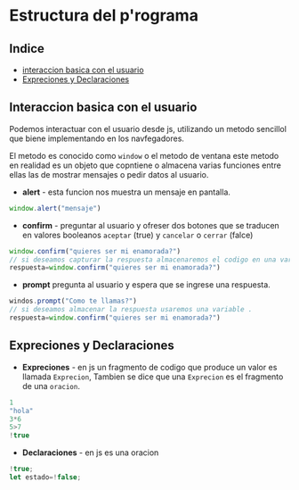 # Estructura del p'rograma
## Indice
- [interaccion basica con el usuario](#interaccion-basica-con-el-usuario)
- [Expreciones y Declaraciones](#expreciones-y-declaraciones)

## Interaccion basica con el usuario
Podemos interactuar con  el usuario desde js, utilizando un metodo sencillol que biene implementando en los navfegadores.

El metodo es conocido como `window` o el metodo de ventana este metodo en realidad es un objeto que copntiene o almacena varias funciones entre ellas las de mostrar mensajes o pedir datos al usuario.
- **alert** - esta funcion nos muestra un mensaje en pantalla.
```js
window.alert("mensaje")
```
- **confirm** - preguntar al usuario y ofreser dos botones que se traducen en valores booleanos `aceptar` (true) y `cancelar` o `cerrar` (falce)
```js
window.confirm("quieres ser mi enamorada?")
// si deseamos capturar la respuesta almacenaremos el codigo en una variable.
respuesta=window.confirm("quieres ser mi enamorada?")
```
- **prompt** pregunta al usuario y espera que se ingrese una respuesta.
```js
windos.prompt("Como te llamas?")
// si deseamos almacenar la respuesta usaremos una variable .
respuesta=window.confirm("quieres ser mi enamorada?")
```
 ## Expreciones y Declaraciones
 - **Expreciones** - en js un fragmento de codigo que produce un valor es llamada `Exprecion`, Tambien se dice que una `Exprecion` es el fragmento de una `oracion`.
```js
1
"hola"
3*6
5>7
!true
```
- **Declaraciones** - en js es una oracion
```js
!true;
let estado=!false;
```